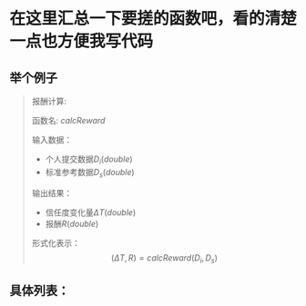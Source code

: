 # 在这里汇总一下要搓的函数吧，看的清楚一点也方便我写代码

## 举个例子
> 报酬计算:
>
> 函数名: $calcReward$
>
> 输入数据：
>
> * 个人提交数据$D_i(double)$
> * 标准参考数据$D_s(double)$
>
> 输出结果：
>
> * 信任度变化量$\Delta T(double)$
> * 报酬$R(double)$
>
> 形式化表示：
> $$
  (\Delta T,R) = calcReward(D_i,D_s)
> $$

## 具体列表：

